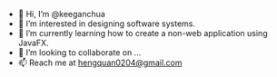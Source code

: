 - 👋 Hi, I’m @keeganchua
- 👀 I’m interested in designing software systems.
- 🌱 I’m currently learning how to create a non-web application using JavaFX.
- 💞️ I’m looking to collaborate on ...
- 📫 Reach me at hengquan0204@gmail.com

<!---
keeganchua/keeganchua is a ✨ special ✨ repository because its `README.md` (this file) appears on your GitHub profile.
You can click the Preview link to take a look at your changes.
--->
